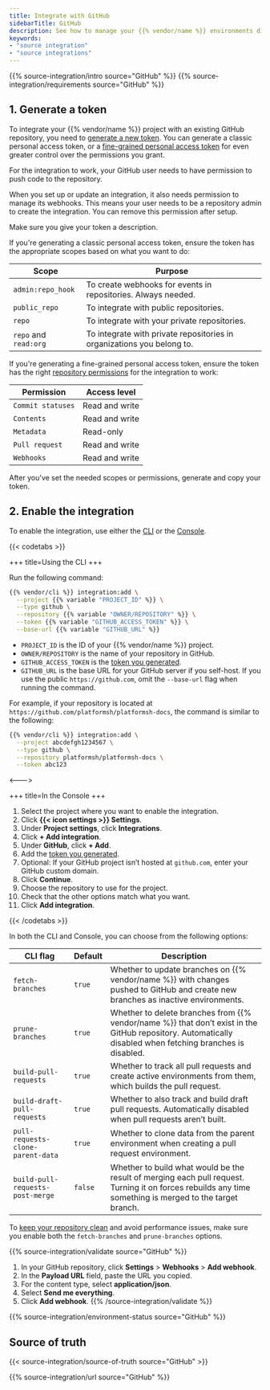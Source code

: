 ```yaml
---
title: Integrate with GitHub
sidebarTitle: GitHub
description: See how to manage your {{% vendor/name %}} environments directly from your GitHub repository.
keywords:
- "source integration"
- "source integrations"
---
```


{{% source-integration/intro source="GitHub" %}}
{{% source-integration/requirements source="GitHub" %}}

## 1. Generate a token

To integrate your {{% vendor/name %}} project with an existing GitHub repository,
you need to [generate a new token](https://github.com/settings/tokens/new).
You can generate a classic personal access token,
or a [fine-grained personal access token](https://github.blog/changelog/2022-10-18-introducing-fine-grained-personal-access-tokens/)
for even greater control over the permissions you grant.

For the integration to work,
your GitHub user needs to have permission to push code to the repository.

When you set up or update an integration, it also needs permission to manage its webhooks.
This means your user needs to be a repository admin to create the integration.
You can remove this permission after setup.

Make sure you give your token a description.

If you're generating a classic personal access token,
ensure the token has the appropriate scopes based on what you want to do:

| Scope                 | Purpose                                                                |
| --------------------- | ---------------------------------------------------------------------- |
| `admin:repo_hook`     | To create webhooks for events in repositories. Always needed.          |
| `public_repo`         | To integrate with public repositories.                                 |
| `repo`                | To integrate with your private repositories.                           |
| `repo` and `read:org` | To integrate with private repositories in organizations you belong to. |

If you're generating a fine-grained personal access token,
ensure the token has the right [repository permissions](https://docs.github.com/en/rest/overview/permissions-required-for-fine-grained-personal-access-tokens?apiVersion=2022-11-28)
for the integration to work:

| Permission        | Access level    |
| ------------------| ----------------|
| `Commit statuses` | Read and write  |
| `Contents`        | Read and write  |
| `Metadata`        | Read-only       |
| `Pull request`    | Read and write  |
| `Webhooks`        | Read and write  |

After you've set the needed scopes or permissions,
generate and copy your token.

## 2. Enable the integration

To enable the integration, use either the [CLI](/administration/cli.html) or the [Console](/administration/web.html).

{{< codetabs >}}

+++
title=Using the CLI
+++

Run the following command:

```bash
{{% vendor/cli %}} integration:add \
  --project {{% variable "PROJECT_ID" %}} \
  --type github \
  --repository {{% variable "OWNER/REPOSITORY" %}} \
  --token {{% variable "GITHUB_ACCESS_TOKEN" %}} \
  --base-url {{% variable "GITHUB_URL" %}}
```

- `PROJECT_ID` is the ID of your {{% vendor/name %}} project.
- `OWNER/REPOSITORY` is the name of your repository in GitHub.
- `GITHUB_ACCESS_TOKEN` is the [token you generated](#1-generate-a-token).
- `GITHUB_URL` is the base URL for your GitHub server if you self-host.
   If you use the public `https://github.com`, omit the `--base-url` flag when running the command.

For example, if your repository is located at `https://github.com/platformsh/platformsh-docs`,
the command is similar to the following:

```bash
{{% vendor/cli %}} integration:add \
  --project abcdefgh1234567 \
  --type github \
  --repository platformsh/platformsh-docs \
  --token abc123
```

<--->

+++
title=In the Console
+++

1. Select the project where you want to enable the integration.
1. Click **{{< icon settings >}} Settings**.
1. Under **Project settings**, click **Integrations**.
1. Click **+ Add integration**.
1. Under **GitHub**, click **+ Add**.
1. Add the [token you generated](#1-generate-a-token).
1. Optional: If your GitHub project isn’t hosted at `github.com`, enter your GitHub custom domain.
1. Click **Continue**.
1. Choose the repository to use for the project.
1. Check that the other options match what you want.
1. Click **Add integration**.

{{< /codetabs >}}

In both the CLI and Console, you can choose from the following options:

| CLI flag         | Default | Description                                                               |
| ---------------- | ------- | ------------------------------------------------------------------------- |
| `fetch-branches` | `true`  | Whether to update branches on {{% vendor/name %}} with changes pushed to GitHub and create new branches as inactive environments. |
| `prune-branches` | `true`  | Whether to delete branches from {{% vendor/name %}} that don’t exist in the GitHub repository. Automatically disabled when fetching branches is disabled. |
| `build-pull-requests` | `true` | Whether to track all pull requests and create active environments from them, which builds the pull request. |
| `build-draft-pull-requests` | `true` | Whether to also track and build draft pull requests. Automatically disabled when pull requests aren’t built. |
| `pull-requests-clone-parent-data` | `true` | 	Whether to clone data from the parent environment when creating a pull request environment. |
| `build-pull-requests-post-merge`| `false` | Whether to build what would be the result of merging each pull request. Turning it on forces rebuilds any time something is merged to the target branch. |

To [keep your repository clean](/learn/bestpractices/clean-repository) and avoid performance issues, make sure you enable both the `fetch-branches` and `prune-branches` options.

{{% source-integration/validate source="GitHub" %}}
1. In your GitHub repository, click **Settings** > **Webhooks** > **Add webhook**.
1. In the **Payload URL** field, paste the URL you copied.
1. For the content type, select **application/json**.
1. Select **Send me everything**.
1. Click **Add webhook**.
{{% /source-integration/validate %}}

{{% source-integration/environment-status source="GitHub" %}}

## Source of truth

{{< source-integration/source-of-truth source="GitHub" >}}

{{% source-integration/url source="GitHub" %}}
